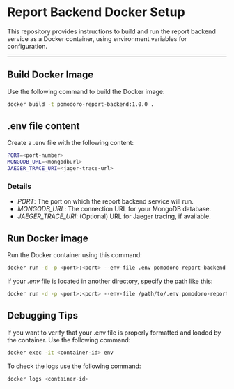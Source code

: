 # Report Backend Docker Setup

This repository provides instructions to build and run the report backend service as a Docker container, using environment variables for configuration.

---

## Build Docker Image

Use the following command to build the Docker image:

```bash
docker build -t pomodoro-report-backend:1.0.0 .
```

## .env file content

Create a .env file with the following content:

```bash
PORT=<port-number>
MONGODB_URL=<mongodburl>
JAEGER_TRACE_URI=<jager-trace-url>
```

### Details

- *PORT*: The port on which the report backend service will run.
- *MONGODB_URL*: The connection URL for your MongoDB database.
- *JAEGER_TRACE_URI*: (Optional) URL for Jaeger tracing, if available.


## Run Docker image

Run the Docker container using this command:

```bash
docker run -d -p <port>:<port> --env-file .env pomodoro-report-backend:1.0.0
```

If your *.env* file is located in another directory, specify the path like this:

```bash
docker run -d -p <port>:<port> --env-file /path/to/.env pomodoro-report-backend:1.0.0
```

## Debugging Tips

If you want to verify that your .env file is properly formatted and loaded by the container. Use the following command:

```bash
docker exec -it <container-id> env
```

To check the logs use the following command:

```bash
docker logs <container-id>
```


